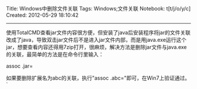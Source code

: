 Title: Windows中删除文件关联
Tags: Windows;文件关联
Notebook: t[t/j/o/y/c]
Created: 2012-05-29 18:10:42

------

使用TotalCMD查看jar文件内容很方便，但安装了java后安装程序将jar的文件关联改成了java，导致双击jar文件后不是进入jar文件内部，而是用java.exe运行这个jar，想要查看内容还得用7zip打开，很麻烦，解决方法是删除jar文件与java.exe的关联，最简单的方法是在命令行里输入：
 
 assoc .jar= 
 
如果要删除扩展名为abc的关联，执行"assoc .abc="即可，在Win7上验证通过。`